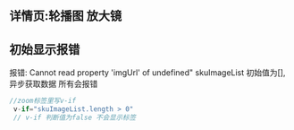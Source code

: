 ## 详情页:轮播图 放大镜

## 初始显示报错

报错: Cannot read property 'imgUrl' of undefined"
skuImageList 初始值为[], 异步获取数据 所有会报错

```js
//zoom标签里写v-if
 v-if="skuImageList.length > 0"
 // v-if 判断值为false 不会显示标签
```
